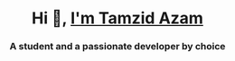 
<h1 align="center">Hi 👋, <a href="https://tamzidazam.eu.org">I'm Tamzid Azam</a></h1>
<h3 align="center">A student and a passionate developer by choice</h3>
